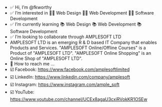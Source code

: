 - ✅ Hi, I’m @fkworthy
- ✅ I’m interested in 📣📣 Web Design 📣📣 Web Development 📣📣 Software Development
- ✅ I’m currently learning 📚 Web Design 📚 Web Development 📚 Software Development 
- ✅ I’m looking to collaborate through AMPLESOFT LTD
- AMPLESOFT LTD is an emerging R & D based IT Company that enables Products and Services.
"AMPLESOFT Online/Offline Courses" is a Product of "AMPLESOFT LTD".
"AMPLESOFT Online Shopping" is an Online Shop of "AMPLESOFT LTD".
- 📢 How to reach me ...
- ☑️ Facebook: https://www.facebook.com/amplesoftlimited
- ☑️ LinkedIn: https://www.linkedin.com/company/amplesoft
- ☑️ Instagram: https://www.instagram.com/ample_soft
- ☑️ YouTube: https://www.youtube.com/channel/UCEx8agaU3cxiRVokKR1OSEw
<!---
fkworthy/fkworthy is a 🎉 special 🎉 repository because its `README.md` (this file) appears on your GitHub profile.
You can click the Preview link to take a look at your changes.
--->
